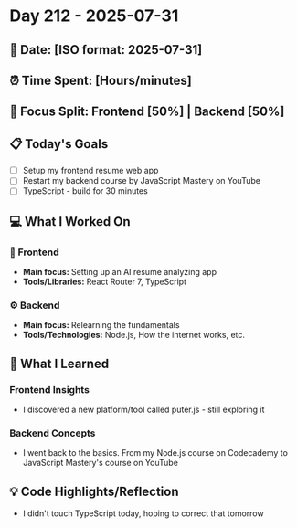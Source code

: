 # Day 212 - 2025-07-31

## 📅 Date: [ISO format: 2025-07-31]
## ⏰ Time Spent: [Hours/minutes]
## 🎯 Focus Split: Frontend [50%] | Backend [50%]

## 📋 Today's Goals
- [ ] Setup my frontend resume web app 
- [ ] Restart my backend course by JavaScript Mastery on YouTube
- [ ] TypeScript - build for 30 minutes 

## 💻 What I Worked On

### 🎨 Frontend
- **Main focus:** Setting up an AI resume analyzing app
- **Tools/Libraries:** React Router 7, TypeScript

### ⚙️ Backend
- **Main focus:** Relearning the fundamentals
- **Tools/Technologies:** Node.js, How the internet works, etc.

## 📖 What I Learned

### Frontend Insights
- I discovered a new platform/tool called puter.js - still exploring it

### Backend Concepts
- I went back to the basics. From my Node.js course on Codecademy to JavaScript Mastery's course on YouTube

## 💡 Code Highlights/Reflection
- I didn't touch TypeScript today, hoping to correct that tomorrow